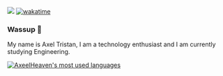 ![](https://komarev.com/ghpvc/?username=AxeelHeaven&color=orange) [![wakatime](https://wakatime.com/badge/user/530c5db3-b38b-478a-a966-221a462ac624.svg)](https://wakatime.com/@530c5db3-b38b-478a-a966-221a462ac624)


### Wassup 👋
My name is Axel Tristan, I am a technology enthusiast and I am currently studying Engineering.

<a href="https://github.com/AxeelHeaven">
    <img align="center" src="https://github-readme-stats.vercel.app/api/top-langs/?username=AxeelHeaven&layout=compact&theme=gotham&locale=en" alt="AxeelHeaven's most used      languages"/>
</a>
